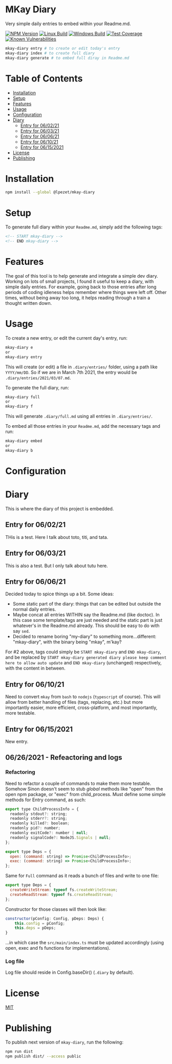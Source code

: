 # MKay Diary

Very simple daily entries to embed within your Readme.md.

[![NPM Version][npm-image]][npm-url]
[![Linux Build][travis-image]][travis-url]
[![Windows Build][appveyor-image]][appveyor-url]
[![Test Coverage][coveralls-image]][coveralls-url]
[![Known Vulnerabilities][vulnerabilities-image]][vulnerabilities-url]

```bash
mkay-diary entry # to create or edit today's entry
mkay-diary index # to create full diary
mkay-diary generate # to embed full diray in Readme.md
```

# Table of Contents

<!-- START doctoc generated TOC please keep comment here to allow auto update -->
<!-- DON'T EDIT THIS SECTION, INSTEAD RE-RUN doctoc TO UPDATE -->

- [Installation](#installation)
- [Setup](#setup)
- [Features](#features)
- [Usage](#usage)
- [Configuration](#configuration)
- [Diary](#diary)
  - [Entry for 06/02/21](#entry-for-060221)
  - [Entry for 06/03/21](#entry-for-060321)
  - [Entry for 06/06/21](#entry-for-060621)
  - [Entry for 06/10/21](#entry-for-061021)
  - [Entry for 06/15/2021](#entry-for-06152021)
- [License](#license)
- [Publishing](#publishing)

<!-- END doctoc generated TOC please keep comment here to allow auto update -->

# Installation

```bash
npm install --global @lpezet/mkay-diary
```

# Setup


To generate full diary within your `Readme.md`, simply add the following tags:

```html
<!-- START mkay-diary -->
<!-- END mkay-diary -->
```

# Features

The goal of this tool is to help generate and integrate a simple dev diary. Working on lots of small projects, I found it useful to keep a diary, with simple daily entries.
For example, going back to those entries after long periods of coding idleness helps remember where things were left off.
Other times, without being away too long, it helps reading through a train a thought written down.

# Usage

To create a new entry, or edit the current day's entry, run:

```bash
mkay-diary e
or
mkay-diary entry
```

This will create (or edit) a file in `.diary/entries/` folder, using a path like `YYYY/mm/DD`. So if we are in March 7th 2021, the entry would be `.diary/entries/2021/03/07.md`.

To generate the full diary, run:

```bash
mkay-diary full
or
mkay-diary f
```

This will generate `.diary/full.md` using all entries in `.diary/entries/`.

To embed all those entries in your `Readme.md`, add the necessary tags and run:

```bash
mkay-diary embed
or
mkay-diary b
```

# Configuration

# Diary

This is where the diary of this project is embedded.

<!-- e4a49e0START mkay-diary -->

[//]: # (DO NOT EDIT THE FOLLOWING. This content is automatically generated from diary entries.)

## Entry for 06/02/21

THis is a test.
Here I talk about toto, titi, and tata.

## Entry for 06/03/21

This is also a test. But I only talk about tutu here.

## Entry for 06/06/21

Decided today to spice things up a bit.
Some ideas:

- Some static part of the diary: things that can be edited but outside the normal daily entries.
- Maybe concat all entries WITHIN say the Readme.md (like doctoc). In this case some template/tags are just needed and the static part is just whatever's in the Readme.md already. This should be easy to do with say `sed`.
- Decided to rename boring "my-diary" to something more...different: "mkay-diary", with the binary being "mkay", m'kay?

For #2 above, tags could simply be `START mkay-diary` and `END mkay-diary`, and be replaced by `START mkay-diary generated diary please keep comment here to allow auto update` and `END mkay-diary` (unchanged) respectively, with the content in between.

## Entry for 06/10/21

Need to convert `mkay` from `bash` to `nodejs` (`typescript` of course).
This will allow from better handling of files (tags, replacing, etc.) but more importantly easier, more efficient, cross-platform, and most importantly, more testable.

## Entry for 06/15/2021

New entry.
## 06/26/2021 - Refeactoring and logs

### Refactoring

Need to refactor a couple of commands to make them more testable.
Somehow Sinon doesn't seem to stub *global* methods like "open" from the open npm package, or "exec" from child_process.
Must define some simple methods for Entry command, as such:

```js
export type ChildProcessInfo = {
  readonly stdout?: string;
  readonly stderr?: string;
  readonly killed?: boolean;
  readonly pid?: number;
  readonly exitCode?: number | null;
  readonly signalCode?: NodeJS.Signals | null;
};

export type Deps = {
  open: (command: string) => Promise<ChildProcessInfo>;
  exec: (command: string) => Promise<ChildProcessInfo>;
};
```

Same for `Full` command as it reads a bunch of files and write to one file:

```js
export type Deps = {
  createWriteStream: typeof fs.createWriteStream;
  createReadStream: typeof fs.createReadStream;
};
```

Constructor for those classes will then look like:

```js
constructor(pConfig: Config, pDeps: Deps) {
    this.config = pConfig;
    this.deps = pDeps;
}
```

...in which case the `src/main/index.ts` must be updated accordingly (using open, exec and fs functions for implementations).

### Log file

Log file should reside in Config.baseDir() (`.diary` by default).

<!-- e4a49e0END mkay-diary -->

# License

[MIT](LICENSE)


[npm-image]: https://badge.fury.io/js/%40lpezet%2Fmkay-diary.svg
[npm-url]: https://npmjs.com/package/@lpezet/mkay-diary
[travis-image]: https://www.travis-ci.com/lpezet/mkay-diary.svg?branch=master
[travis-url]: https://www.travis-ci.com/github/lpezet/mkay-diary
[coveralls-image]: https://coveralls.io/repos/github/lpezet/mkay-diary/badge.svg?branch=master
[coveralls-url]: https://coveralls.io/github/lpezet/mkay-diary?branch=master
[appveyor-image]: https://ci.appveyor.com/api/projects/status/hxkr7yml7qhi9jo8?svg=true
[appveyor-url]: https://ci.appveyor.com/project/lpezet/mkay-diary
[vulnerabilities-image]: https://snyk.io/test/github/lpezet/mkay-diary/badge.svg
[vulnerabilities-url]: https://snyk.io/test/github/lpezet/mkay-diary

# Publishing

To publish next version of `mkay-diary`, run the following:

```bash
npm run dist
npm publish dist/ --access public
```

